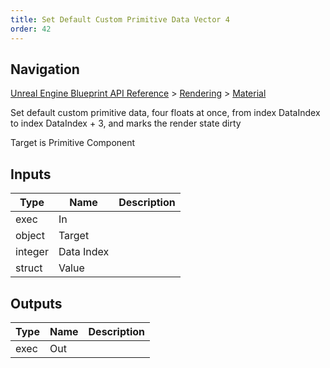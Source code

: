 ```yaml
---
title: Set Default Custom Primitive Data Vector 4
order: 42
---
```

## Navigation

[Unreal Engine Blueprint API Reference](https://dev.epicgames.com/documentation/en-us/unreal-engine/BlueprintAPI) > [Rendering](https://dev.epicgames.com/documentation/en-us/unreal-engine/BlueprintAPI/Rendering) > [Material](https://dev.epicgames.com/documentation/en-us/unreal-engine/BlueprintAPI/Rendering/Material)

Set default custom primitive data, four floats at once, from index DataIndex to index DataIndex + 3, and marks the render state dirty

Target is Primitive Component

## Inputs

| Type | Name | Description |
| --- | --- | --- |
| exec | In |  |
| object | Target |  |
| integer | Data Index |  |
| struct | Value |  |

## Outputs

| Type | Name | Description |
| --- | --- | --- |
| exec | Out |  |

